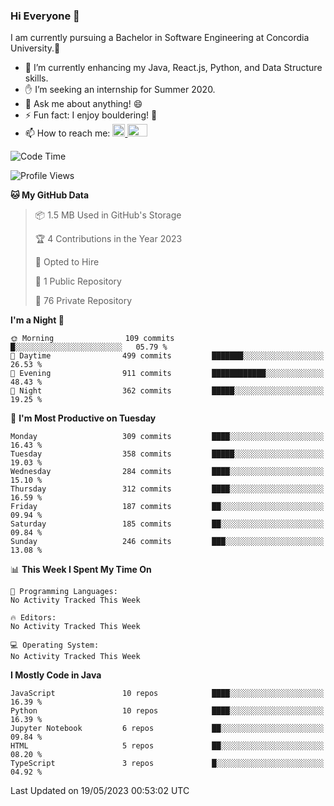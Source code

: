 ### Hi Everyone 👋
I am currently pursuing a Bachelor in Software Engineering at Concordia University.🏫

- 🌱 I’m currently enhancing my Java, React.js, Python, and Data Structure skills.
- ✋ I’m seeking an internship for Summer 2020.
- 💬 Ask me about anything! 😄
- ⚡ Fun fact: I enjoy bouldering! 🧗‍
- 📫 How to reach me: <a href="https://www.linkedin.com/in/siu-tong-ye/" target="_blank"> <img width="20px" width="32" src="https://cdn.jsdelivr.net/npm/simple-icons@v3/icons/linkedin.svg" /> </a> <a href="mailto:SiuTongYe@gmail.com" target="_blank"> <img height="20" width="32" src="https://cdn.jsdelivr.net/npm/simple-icons@v3/icons/gmail.svg" /> </a>

<!--START_SECTION:waka-->
![Code Time](http://img.shields.io/badge/Code%20Time-278%20hrs%2045%20mins-blue)

![Profile Views](http://img.shields.io/badge/Profile%20Views-0-blue)

**🐱 My GitHub Data** 

> 📦 1.5 MB Used in GitHub's Storage 
 > 
> 🏆 4 Contributions in the Year 2023
 > 
> 💼 Opted to Hire
 > 
> 📜 1 Public Repository 
 > 
> 🔑 76 Private Repository 
 > 
**I'm a Night 🦉** 

```text
🌞 Morning                109 commits         █░░░░░░░░░░░░░░░░░░░░░░░░   05.79 % 
🌆 Daytime                499 commits         ███████░░░░░░░░░░░░░░░░░░   26.53 % 
🌃 Evening                911 commits         ████████████░░░░░░░░░░░░░   48.43 % 
🌙 Night                  362 commits         █████░░░░░░░░░░░░░░░░░░░░   19.25 % 
```
📅 **I'm Most Productive on Tuesday** 

```text
Monday                   309 commits         ████░░░░░░░░░░░░░░░░░░░░░   16.43 % 
Tuesday                  358 commits         █████░░░░░░░░░░░░░░░░░░░░   19.03 % 
Wednesday                284 commits         ████░░░░░░░░░░░░░░░░░░░░░   15.10 % 
Thursday                 312 commits         ████░░░░░░░░░░░░░░░░░░░░░   16.59 % 
Friday                   187 commits         ██░░░░░░░░░░░░░░░░░░░░░░░   09.94 % 
Saturday                 185 commits         ██░░░░░░░░░░░░░░░░░░░░░░░   09.84 % 
Sunday                   246 commits         ███░░░░░░░░░░░░░░░░░░░░░░   13.08 % 
```


📊 **This Week I Spent My Time On** 

```text
💬 Programming Languages: 
No Activity Tracked This Week

🔥 Editors: 
No Activity Tracked This Week

💻 Operating System: 
No Activity Tracked This Week
```

**I Mostly Code in Java** 

```text
JavaScript               10 repos            ████░░░░░░░░░░░░░░░░░░░░░   16.39 % 
Python                   10 repos            ████░░░░░░░░░░░░░░░░░░░░░   16.39 % 
Jupyter Notebook         6 repos             ██░░░░░░░░░░░░░░░░░░░░░░░   09.84 % 
HTML                     5 repos             ██░░░░░░░░░░░░░░░░░░░░░░░   08.20 % 
TypeScript               3 repos             █░░░░░░░░░░░░░░░░░░░░░░░░   04.92 % 
```




 Last Updated on 19/05/2023 00:53:02 UTC
<!--END_SECTION:waka-->
